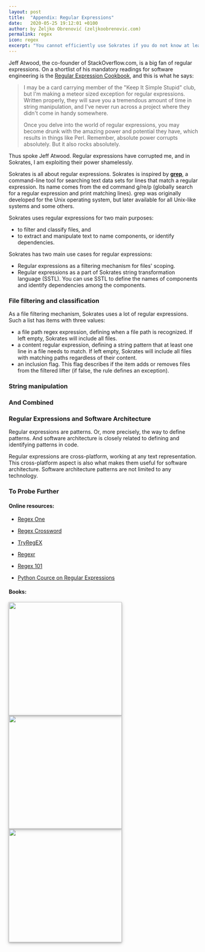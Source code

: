 ```yaml
---
layout: post
title:  "Appendix: Regular Expressions"
date:   2020-05-25 19:12:01 +0100
author: by Željko Obrenović (zeljkoobrenovic.com)
permalink: regex
icon: regex
excerpt: "You cannot efficiently use Sokrates if you do not know at least the basics of regular expressions. Sokrates uses regular expressions for two main purposes: to filter and classify files, and to extract and manipulate text to name components, or identify dependencies."
---
```


Jeff Atwood, the co-founder of StackOverflow.com, is a big fan of regular expressions. On a shortlist of his mandatory readings for software engineering is the [Regular Expression Cookbook](https://www.amazon.com/dp/1449319432/), and this is what he says:

> I may be a card carrying member of the "Keep It Simple Stupid" club, but I'm making a meteor sized exception for regular expressions. Written properly, they will save you a tremendous amount of time in string manipulation, and I've never run across a project where they didn't come in handy somewhere.
>
> Once you delve into the world of regular expressions, you may become drunk with the amazing power and potential they have, which results in things like Perl. Remember, absolute power corrupts absolutely. But it also rocks absolutely.

Thus spoke Jeff Atwood. Regular expressions have corrupted me, and in Sokrates, I am exploiting their power  shamelessly.

Sokrates is all about regular expressions. Sokrates is inspired by [**grep**](https://en.wikipedia.org/wiki/Grep), a command-line tool for searching text data sets for lines that match a regular expression. Its name comes from the ed command g/re/p (globally search for a regular expression and print matching lines). grep was originally developed for the Unix operating system, but later available for all Unix-like systems and some others.

Sokrates uses regular expressions for two main purposes:
* to filter and classify files, and
* to extract and manipulate text to name components, or identify dependencies.

Sokrates has two main use cases for regular expressions:
* Regular expressions as a filtering mechanism for files' scoping.
* Regular expressions as a part of Sokrates string transformation language (SSTL). You can use SSTL to define the names of components and identify dependencies among the components.

### File filtering and classification

As a file filtering mechanism, Sokrates uses a lot of regular expressions. Such a list has items with three values:
* a file path regex expression, defining when a file path is recognized. If left empty,
 Sokrates will include all files.
* a content regular expression, defining a string pattern that at least one line in a file needs to match. If left empty, Sokrates will include all files with matching paths regardless of their content.
* an inclusion flag. This flag describes if the item adds or removes files from the filtered lifter (if false, the rule defines an exception).

### String manipulation

### And Combined

### Regular Expressions and Software Architecture

Regular expressions are patterns. Or, more precisely, the way to define patterns. And software architecture is closely related to defining and identifying patterns in code.

Regular expressions are cross-platform, working at any text representation. This cross-platform aspect is also what makes them useful for software architecture. Software architecture patterns are not limited to any technology.

### To Probe Further

#### Online resources:

* [Regex One](https://regexone.com/)

* [Regex Crossword](https://regexcrossword.com/)

* [TryRegEX](http://tryregex.com/)

* [Regexr](https://regexr.com/)

* [Regex 101](https://regex101.com/)

* [Python Cource on Regular Expressions](https://www.python-course.eu/re.php)


#### Books:

<a href="https://www.oreilly.com/library/view/regular-expressions-cookbook/9781449327453/" target="_blank">
  <img src="assets/images/sokrates/book-regex-cookbook.png" width="300"
       style="box-shadow: 0 2px 4px 0 rgba(0, 0, 0, 0.2), 0 3px 10px 0 rgba(0, 0, 0, 0.19);"/>
</a>

<a href="https://www.oreilly.com/library/view/mastering-regular-expressions/0596528124/" target="_blank">
  <img src="assets/images/sokrates/book-regex.png" width="300"
       style="box-shadow: 0 2px 4px 0 rgba(0, 0, 0, 0.2), 0 3px 10px 0 rgba(0, 0, 0, 0.19);"/>
</a>

<a href="https://www.oreilly.com/library/view/introducing-regular-expressions/9781449338879/" target="_blank">
  <img src="assets/images/sokrates/book-regex-intro.png" width="300"
       style="box-shadow: 0 2px 4px 0 rgba(0, 0, 0, 0.2), 0 3px 10px 0 rgba(0, 0, 0, 0.19);"/>
</a>
